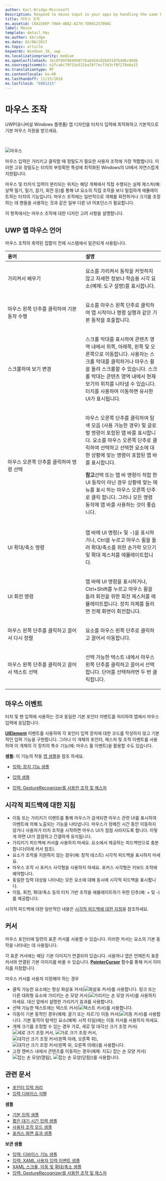 ```yaml
---
author: Karl-Bridge-Microsoft
Description: Respond to mouse input in your apps by handling the same basic pointer events that you use for touch and pen input.
title: 마우스 조작
ms.assetid: C8A158EF-70A9-4BA2-A270-7D08125700AC
label: Mouse
template: detail.hbs
ms.author: kbridge
ms.date: 02/08/2017
ms.topic: article
keywords: Windows 10, uwp
ms.localizationpriority: medium
ms.openlocfilehash: 3ec0f99f069950776ab934c82bd3197bdd6c9dd6
ms.sourcegitcommit: e2fca6c79f31e521ba76f7ecf343cf8f278e6a15
ms.translationtype: MT
ms.contentlocale: ko-KR
ms.lasthandoff: 11/15/2018
ms.locfileid: "6981215"
---
```

# <a name="mouse-interactions"></a>마우스 조작


UWP(유니버설 Windows 플랫폼) 앱 디자인을 터치식 입력에 최적화하고 기본적으로 기본 마우스 지원을 받으세요.

 

![마우스](images/input-patterns/input-mouse.jpg)



마우스 입력은 가리키고 클릭할 때 정밀도가 필요한 사용자 조작에 가장 적합합니다. 이러한 고유 정밀도는 터치의 부정확한 특성에 최적화된 Windows의 UI에서 자연스럽게 지원됩니다.

마우스 및 터치식 입력이 분리되는 위치는 해당 개체에서 직접 수행되는 실제 제스처(예: 살짝 밀기, 밀기, 끌기, 회전 등)를 통해 UI 요소의 직접 조작을 보다 밀접하게 에뮬레이트하는 터치의 기능입니다. 마우스 조작에는 일반적으로 개체를 회전하거나 크기를 조정하는 데 핸들을 사용하는 것과 같은 일부 다른 UI 어포던스가 필요합니다.

이 항목에서는 마우스 조작에 대한 디자인 고려 사항을 설명합니다.

## <a name="the-uwp-app-mouse-language"></a>UWP 앱 마우스 언어


마우스 조작의 축약된 집합이 전체 시스템에서 일관되게 사용됩니다.

<table>
<colgroup>
<col width="50%" />
<col width="50%" />
</colgroup>
<thead>
<tr class="header">
<th align="left">용어</th>
<th align="left">설명</th>
</tr>
</thead>
<tbody>
<tr class="odd">
<td align="left"><p>가리켜서 배우기</p></td>
<td align="left"><p>요소를 가리켜서 동작을 커밋하지 않고 자세한 정보나 학습용 시각 요소(예제: 도구 설명)를 표시합니다.</p></td>
</tr>
<tr class="even">
<td align="left"><p>마우스 왼쪽 단추를 클릭하여 기본 동작 수행</p></td>
<td align="left"><p>요소를 마우스 왼쪽 단추로 클릭하여 앱 시작이나 명령 실행과 같은 기본 동작을 호출합니다.</p></td>
</tr>
<tr class="odd">
<td align="left"><p>스크롤하여 보기 변경</p></td>
<td align="left"><p>스크롤 막대를 표시하여 콘텐츠 영역 내에서 위쪽, 아래쪽, 왼쪽 및 오른쪽으로 이동합니다. 사용자는 스크롤 막대를 클릭하거나 마우스 휠을 돌려 스크롤할 수 있습니다. 스크롤 막대는 콘텐츠 영역 내에서 현재 보기의 위치를 나타낼 수 있습니다. 터치를 사용하여 이동하면 유사한 UI가 표시됩니다.</p></td>
</tr>
<tr class="even">
<td align="left"><p>마우스 오른쪽 단추를 클릭하여 명령 선택</p></td>
<td align="left"><p>마우스 오른쪽 단추를 클릭하여 탐색 모음 (사용 가능한 경우) 및 글로벌 명령이 포함된 앱 바를 표시합니다. 요소를 마우스 오른쪽 단추로 클릭하여 선택하고 선택한 요소에 대한 상황에 맞는 명령이 포함된 앱 바를 표시합니다.</p>
<div class="alert">
<strong>참고</strong>선택 또는 앱 바 명령이 적합 한 UI 동작이 아닌 경우 상황에 맞는 메뉴를 표시 하는 마우스 오른쪽 단추로 클릭 합니다. 그러나 모든 명령 동작에 앱 바를 사용하는 것이 좋습니다.
</div>
<div>
 
</div></td>
</tr>
<tr class="odd">
<td align="left"><p>UI 확대/축소 명령</p></td>
<td align="left"><p>앱 바에 UI 명령(+ 및 -)을 표시하거나, Ctrl을 누르고 마우스 휠을 돌려 확대/축소를 위한 손가락 모으기 및 확대 제스처를 에뮬레이트합니다.</p></td>
</tr>
<tr class="even">
<td align="left"><p>UI 회전 명령</p></td>
<td align="left"><p>앱 바에 UI 명령을 표시하거나, Ctrl+Shift를 누르고 마우스 휠을 돌려 회전을 위한 회전 제스처를 에뮬레이트합니다. 장치 자체를 돌리면 전체 화면이 회전합니다.</p></td>
</tr>
<tr class="odd">
<td align="left"><p>마우스 왼쪽 단추를 클릭하고 끌어서 다시 정렬</p></td>
<td align="left"><p>요소를 마우스 왼쪽 단추로 클릭하고 끌어서 이동합니다.</p></td>
</tr>
<tr class="even">
<td align="left"><p>마우스 왼쪽 단추를 클릭하고 끌어서 텍스트 선택</p></td>
<td align="left"><p>선택 가능한 텍스트 내에서 마우스 왼쪽 단추를 클릭하고 끌어서 선택합니다. 단어를 선택하려면 두 번 클릭합니다.</p></td>
</tr>
</tbody>
</table>

## <a name="mouse-events"></a>마우스 이벤트

터치 및 펜 입력에 사용하는 것과 동일한 기본 포인터 이벤트를 처리하여 앱에서 마우스 입력에 응답합니다.

[**UIElement**](https://msdn.microsoft.com/library/windows/apps/br208911) 이벤트를 사용하여 각 포인터 입력 장치에 대한 코드를 작성하지 않고 기본적인 입력 기능을 구현합니다. 그러나 이 개체의 포인터, 제스처 및 조작 이벤트를 사용하여 이 개체의 각 장치의 특수 기능(예: 마우스 휠 이벤트)을 활용할 수도 있습니다.

**샘플:** 이 기능의 작동 [앱 샘플](https://go.microsoft.com/fwlink/p/?LinkID=264996)을 참조 하세요.


- [입력: 장치 기능 샘플](https://go.microsoft.com/fwlink/p/?linkid=231530)

- [입력 샘플](https://go.microsoft.com/fwlink/p/?linkid=226855)

- [입력: GestureRecognizer를 사용한 조작 및 제스처](https://go.microsoft.com/fwlink/p/?LinkID=231605)

## <a name="guidelines-for-visual-feedback"></a>시각적 피드백에 대한 지침


-   이동 또는 가리키기 이벤트를 통해 마우스가 검색되면 마우스 관련 UI를 표시하여 이벤트에 의해 노출되는 기능을 나타냅니다. 마우스가 정해진 시간 동안 이동하지 않거나 사용자가 터치 조작을 시작하면 마우스 UI가 점점 사라지도록 합니다. 이렇게 하면 UI가 깔끔하고 간결하게 유지됩니다.
-   가리키기 피드백에 커서를 사용하지 마세요. 요소에서 제공하는 피드백만으로 충분합니다(아래 커서 참조).
-   요소가 조작을 지원하지 않는 경우(예: 정적 테스트) 시각적 피드백을 표시하지 마세요.
-   마우스 조작 시 포커스 사각형을 사용하지 마세요. 포커스 사각형은 키보드 조작에 예약합니다.
-   동일한 입력 대상을 나타내는 모든 요소에 대해 동시에 시각적 피드백을 표시합니다.
-   이동, 회전, 확대/축소 등의 터치 기반 조작을 에뮬레이트하기 위한 단추(예: + 및 -)를 제공합니다.

시각적 피드백에 대한 일반적인 내용은 [시각적 피드백에 대한 지침](guidelines-for-visualfeedback.md)을 참조하세요.


## <a name="cursors"></a>커서


마우스 포인터에 일련의 표준 커서를 사용할 수 있습니다. 이러한 커서는 요소의 기본 동작을 나타내는 데 사용됩니다.

각 표준 커서에는 해당 기본 이미지가 연결되어 있습니다. 사용자나 앱은 언제든지 표준 커서와 연결된 기본 이미지를 바꿀 수 있습니다. [**PointerCursor**](https://msdn.microsoft.com/library/windows/apps/br208273) 함수를 통해 커서 이미지를 지정합니다.

마우스 커서를 사용자 지정해야 하는 경우

-   클릭 가능한 요소에는 항상 화살표 커서(![화살표 커서](images/cursor-arrow.png))를 사용합니다. 링크 또는 다른 대화형 요소에 가리키는 손 모양 커서(![가리키는 손 모양 커서](images/cursor-pointinghand.png))를 사용하지 마세요. 대신 앞에서 설명한 가리키기 효과를 사용합니다.
-   선택 가능한 텍스트에는 텍스트 커서(![텍스트 커서](images/cursor-text.png))를 사용합니다.
-   이동이 기본 동작인 경우(예제: 끌기 또는 자르기) 이동 커서(![이동 커서](images/cursor-move.png))를 사용합니다. 기본 동작이 탐색인 요소(예제: 시작 타일)에는 이동 커서를 사용하지 마세요.
-   개체 크기를 조정할 수 있는 경우 가로, 세로 및 대각선 크기 조정 커서(![세로 크기 조정 커서](images/cursor-vertical.png), ![가로 크기 조정 커서](images/cursor-horizontal.png), ![대각선 크기 조정 커서(왼쪽 아래, 오른쪽 위)](images/cursor-diagonal2.png), ![대각선 크기 조정 커서(왼쪽 위, 오른쪽 아래)](images/cursor-diagonal1.png))를 사용합니다.
-   고정 캔버스 내에서 콘텐츠를 이동하는 경우(예제: 지도) 잡는 손 모양 커서(![잡는 손 모양(열림)](images/cursor-pan1.png), ![잡는 손 모양(닫힘)](images/cursor-pan2.png))를 사용합니다.

## <a name="related-articles"></a>관련 문서

* [포인터 입력 처리](handle-pointer-input.md)
* [입력 디바이스 식별](identify-input-devices.md)

**샘플**
* [기본 입력 샘플](https://go.microsoft.com/fwlink/p/?LinkID=620302)
* [짧은 대기 시간 입력 샘플](https://go.microsoft.com/fwlink/p/?LinkID=620304)
* [사용자 조작 모드 샘플](https://go.microsoft.com/fwlink/p/?LinkID=619894)
* [포커스 화면 효과 샘플](https://go.microsoft.com/fwlink/p/?LinkID=619895)

**보관 샘플**
* [입력: 디바이스 기능 샘플](https://go.microsoft.com/fwlink/p/?linkid=231530)
* [입력: XAML 사용자 입력 이벤트 샘플](https://go.microsoft.com/fwlink/p/?linkid=226855)
* [XAML 스크롤, 이동 및 확대/축소 샘플](https://go.microsoft.com/fwlink/p/?linkid=251717)
* [입력: GestureRecognizer를 사용한 조작 및 제스처](https://go.microsoft.com/fwlink/p/?LinkID=231605)
 
 

 




